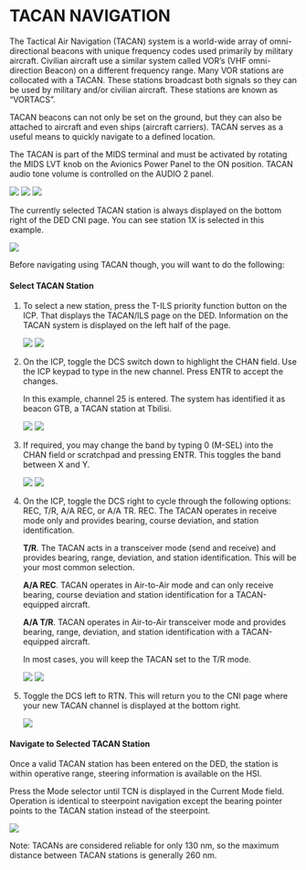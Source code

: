 # TACAN NAVIGATION

The Tactical Air Navigation (TACAN) system is a world-wide array of omni-directional beacons with unique
frequency codes used primarily by military aircraft. Civilian aircraft use a similar system called VOR’s (VHF
omni-direction Beacon) on a different frequency range. Many VOR stations are collocated with a TACAN. These
stations broadcast both signals so they can be used by military and/or civilian aircraft. These stations are known
as “VORTACS”.

TACAN beacons can not only be set on the ground, but they can also be attached to aircraft and even ships
(aircraft carriers). TACAN serves as a useful means to quickly navigate to a defined location.

The TACAN is part of the MIDS terminal and must be activated by rotating the MIDS LVT knob on the Avionics
Power Panel to the ON position. TACAN audio tone volume is controlled on the AUDIO 2 panel.

![](img/img-87-1-screen.jpg)
![](img/img-87-2-screen.jpg)
![](img/img-87-3-screen.jpg)

The currently selected TACAN station is always displayed on the bottom right of the DED CNI page. You can
see station 1X is selected in this example.

![](img/img-87-4-screen.jpg)


Before navigating using TACAN though, you will want to do the following:

#### Select TACAN Station

1. To select a new station, press the T-ILS priority function button on the ICP. That displays the TACAN/ILS
page on the DED. Information on the TACAN system is displayed on the left half of the page.

    ![](img/img-88-1-screen.jpg)
    ![](img/img-88-2-screen.jpg)

2. On the ICP, toggle the DCS switch down to highlight the CHAN field. Use the ICP keypad to type in the
new channel. Press ENTR to accept the changes.

    In this example, channel 25 is entered. The system has identified it as beacon GTB, a TACAN station at
    Tbilisi.
    
    ![](img/img-88-3-screen.jpg)
    ![](img/img-88-4-screen.jpg)

3. If required, you may change the band by typing 0 (M-SEL) into the CHAN field or scratchpad and pressing
ENTR. This toggles the band between X and Y.

    ![](img/img-89-1-screen.jpg)
    ![](img/img-89-2-screen.jpg)

4. On the ICP, toggle the DCS right to cycle through the following options: REC, T/R, A/A REC, or A/A TR.
REC. The TACAN operates in receive mode only and provides bearing, course deviation, and station
identification.

    **T/R**. The TACAN acts in a transceiver mode (send and receive) and provides bearing, range, deviation,
    and station identification. This will be your most common selection.

    **A/A REC**. TACAN operates in Air-to-Air mode and can only receive bearing, course deviation and station
    identification for a TACAN-equipped aircraft.

    **A/A T/R**. TACAN operates in Air-to-Air transceiver mode and provides bearing, range, deviation, and
    station identification with a TACAN-equipped aircraft.
    
    In most cases, you will keep the TACAN set to the T/R mode.
    
    ![](img/img-89-3-screen.jpg)
    ![](img/img-89-4-screen.jpg)

5. Toggle the DCS left to RTN. This will return you to the CNI page where your new TACAN channel is
displayed at the bottom right.

    ![](img/img-90-1-screen.jpg)

#### Navigate to Selected TACAN Station

Once a valid TACAN station has been entered on the DED, the station is within operative range, steering
information is available on the HSI.

Press the Mode selector until TCN is displayed in the Current Mode field. Operation is identical to steerpoint
navigation except the bearing pointer points to the TACAN station instead of the steerpoint.

![](img/img-90-2-screen.jpg)


Note: TACANs are considered reliable for only 130 nm, so the maximum distance between TACAN stations is
generally 260 nm.


